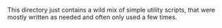 This directory just contains a wild mix of simple utility scripts, that were mostly written as needed and often only used a few times. 